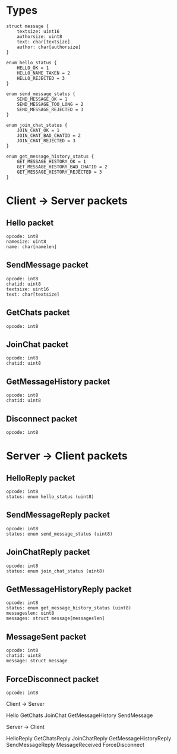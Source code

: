 # Types
```
struct message {
	textsize: uint16
	authorsize: uint8
	text: char[textsize]
	author: char[authorsize]
}
```

```
enum hello_status {
	HELLO_OK = 1
	HELLO_NAME_TAKEN = 2
	HELLO_REJECTED = 3
}
```

```
enum send_message_status {
	SEND_MESSAGE_OK = 1
	SEND_MESSAGE_TOO_LONG = 2
	SEND_MESSAGE_REJECTED = 3
}
```

```
enum join_chat_status {
	JOIN_CHAT_OK = 1
	JOIN_CHAT_BAD_CHATID = 2
	JOIN_CHAT_REJECTED = 3
}
```

```
enum get_message_history_status {
	GET_MESSAGE_HISTORY_OK = 1
	GET_MESSAGE_HISTORY_BAD_CHATID = 2
	GET_MESSAGE_HISTORY_REJECTED = 3
}
```

# Client -> Server packets

## Hello packet
```
opcode: int8
namesize: uint8
name: char[namelen]
```
## SendMessage packet
```
opcode: int8
chatid: uint8
textsize: uint16
text: char[textsize]
```

## GetChats packet
```
opcode: int8
```

## JoinChat packet
```
opcode: int8
chatid: uint8
```

## GetMessageHistory packet
```
opcode: int8
chatid: uint8
```

## Disconnect packet
```
opcode: int8
```

# Server -> Client packets

## HelloReply packet
```
opcode: int8
status: enum hello_status (uint8)
```

## SendMessageReply packet
```
opcode: int8
status: enum send_message_status (uint8)
```

## JoinChatReply packet
```
opcode: int8
status: enum join_chat_status (uint8)
```

## GetMessageHistoryReply packet
```
opcode: int8
status: enum get_message_history_status (uint8)
messageslen: uint8
messages: struct message[messageslen]
```

## MessageSent packet
```
opcode: int8
chatid: uint8
message: struct message
```

## ForceDisconnect packet
```
opcode: int8
```





Client -> Server

Hello
GetChats
JoinChat
GetMessageHistory
SendMessage


Server -> Client

HelloReply
GetChatsReply
JoinChatReply
GetMessageHistoryReply
SendMessageReply
MessageReceived
ForceDisconnect
